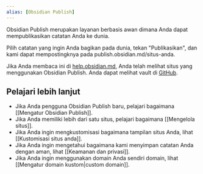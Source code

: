 ```yaml
---
alias: [Obsidian Publish]
---
```


Obsidian Publish merupakan layanan berbasis awan dimana Anda dapat mempublikasikan catatan Anda ke dunia.

Pilih catatan yang ingin Anda bagikan pada dunia, tekan "Publikasikan", dan kami dapat mempostingknya pada publish.obsidian.md/situs-anda.

Jika Anda membaca ini di [help.obsidian.md](https://help.obsidian.md), Anda telah melihat situs yang menggunakan Obsidian Publish. Anda dapat melihat vault di [GitHub](https://github.com/obsidianmd/obsidian-docs).

## Pelajari lebih lanjut

- Jika Anda pengguna Obsidian Publish baru, pelajari bagaimana [[Mengatur Obsidian Publish]].
- Jika Anda memiliki lebih dari satu situs, pelajari bagaimana [[Mengelola situs]].
- Jika Anda ingin mengkustomisasi bagaimana tampilan situs Anda, lihat [[Kustomisasi situs anda]].
- Jika Anda ingin mengetahui bagaimana kami menyimpan catatan Anda dengan aman, lihat [[Keamanan dan privasi]].
- Jika Anda ingin menggunakan domain Anda sendiri domain, lihat [[Mengatur domain kustom|custom domain]].
